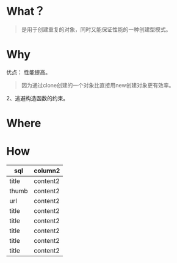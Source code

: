 
# What？
> 是用于创建重复的对象，同时又能保证性能的一种创建型模式。

# Why
优点： 
性能提高。
> 因为通过clone创建的一个对象比直接用new创建对象更有效率。

 2、逃避构造函数的约束。


# Where
# How


|sql|column2|
|-|-|
|title|content2|
|thumb|content2|
|url|content2|
|title|content2|
|title|content2|
|title|content2|
|title|content2|
|title|content2|
